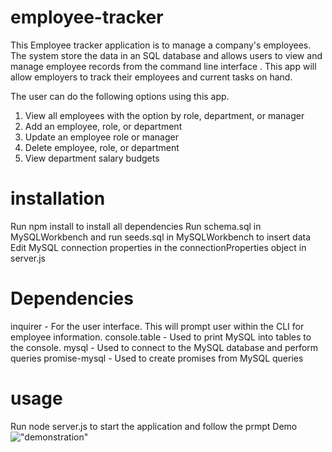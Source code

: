 # employee-tracker
This Employee tracker application is  to manage a company's employees. The system store the data in an SQL database and allows users to view and manage employee records from the command line interface .
This app will allow employers to track their employees and current tasks on hand.

The user can do the following options using this app.

1. View all employees with the option by role, department, or manager
2. Add an employee, role, or department
3. Update an employee role or manager
4. Delete employee, role, or department
5. View department salary budgets 

# installation 
Run npm install to install all dependencies
Run schema.sql in MySQLWorkbench and run seeds.sql in MySQLWorkbench to insert data
Edit MySQL connection properties in the connectionProperties object in server.js

# Dependencies
inquirer - For the user interface. This will prompt user within the CLI for employee information.
console.table - Used to print MySQL into tables to the console.
mysql - Used to connect to the MySQL database and perform queries
promise-mysql - Used to create promises from MySQL queries

# usage 
Run node server.js to start the application and follow the prmpt
Demo !["demonstration"](./img/employee-tracker.gif)

